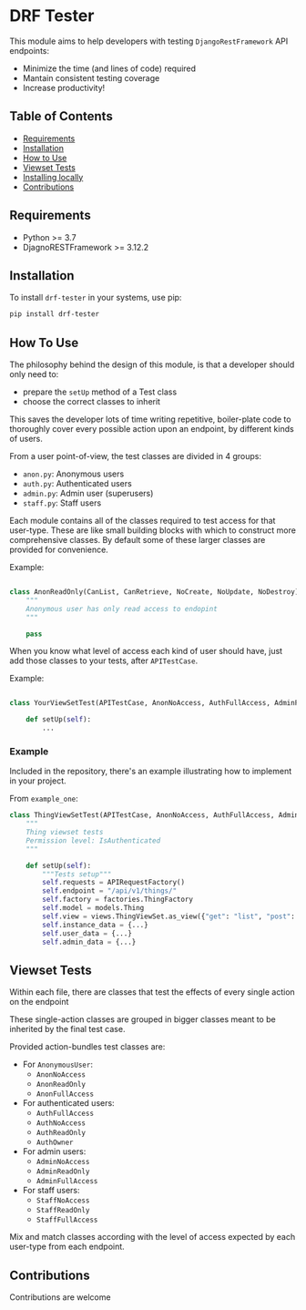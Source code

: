 # DRF Tester

This module aims to help developers with testing `DjangoRestFramework` API endpoints:

- Minimize the time (and lines of code) required
- Mantain consistent testing coverage
- Increase productivity!

## Table of Contents

- [Requirements](#requirements)
- [Installation](#installation)
- [How to Use](#how-to-use)
- [Viewset Tests](#viewset-tests)
- [Installing locally](#installing-locally)
- [Contributions](#contributions)

## Requirements

- Python >= 3.7
- DjagnoRESTFramework >= 3.12.2


## Installation

To install `drf-tester` in your systems, use pip:

```bash
pip install drf-tester
```

## How To Use

The philosophy behind the design of this module, is that a developer should only need to:

- prepare the `setUp` method of a Test class
- choose the correct classes to inherit

This saves the developer lots of time writing repetitive, boiler-plate code to thoroughly cover every possible action upon an endpoint, by different kinds of users.

From a user point-of-view, the test classes are divided in 4 groups:

- `anon.py`: Anonymous users
- `auth.py`: Authenticated users
- `admin.py`: Admin user (superusers)
- `staff.py`: Staff users

Each module contains all of the classes required to test access for that user-type.
These are like small building blocks with which to construct more comprehensive classes.
By default some of these larger classes are provided for convenience.

Example:

```python

class AnonReadOnly(CanList, CanRetrieve, NoCreate, NoUpdate, NoDestroy):
    """
    Anonymous user has only read access to endopint
    """

    pass

```

When you know what level of access each kind of user should have, just add those classes to your tests, after `APITestCase`.

Example:

```python

class YourViewSetTest(APITestCase, AnonNoAccess, AuthFullAccess, AdminFullAccess):

    def setUp(self):
        ...

```

### Example

Included in the repository, there's an example illustrating how to implement in your project.

From `example_one`:

```python
class ThingViewSetTest(APITestCase, AnonNoAccess, AuthFullAccess, AdminFullAccess):
    """
    Thing viewset tests
    Permission level: IsAuthenticated
    """

    def setUp(self):
        """Tests setup"""
        self.requests = APIRequestFactory()
        self.endpoint = "/api/v1/things/"
        self.factory = factories.ThingFactory
        self.model = models.Thing
        self.view = views.ThingViewSet.as_view({"get": "list", "post": "create", "put": "update", "delete": "destroy"})
        self.instance_data = {...}
        self.user_data = {...}
        self.admin_data = {...}
```

## Viewset Tests

Within each file, there are classes that test the effects of every single action on the endpoint

These single-action classes are grouped in bigger classes meant to be inherited by the final test case.

Provided action-bundles test classes are:

- For `AnonymousUser`:
    - `AnonNoAccess`
    - `AnonReadOnly`
    - `AnonFullAccess`
- For authenticated users:
    - `AuthFullAccess`
    - `AuthNoAccess`
    - `AuthReadOnly`
    - `AuthOwner`
- For admin users:
    - `AdminNoAccess`
    - `AdminReadOnly`
    - `AdminFullAccess`
- For staff users:
    - `StaffNoAccess`
    - `StaffReadOnly`
    - `StaffFullAccess`

Mix and match classes according with the level of access expected by each user-type from each endpoint.


## Contributions

Contributions are welcome
